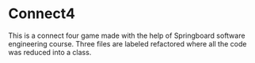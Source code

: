# Connect4
This is a connect four game made with the help of Springboard software engineering course.
Three files are labeled refactored where all the code was reduced into a class. 
